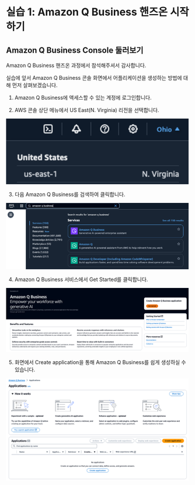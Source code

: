 # 실습 1: Amazon Q Business 핸즈온 시작하기
## Amazon Q Business Console 둘러보기

Amazon Q Business 핸즈온 과정에서 참석해주셔서 감사합니다.

실습에 앞서 Amazon Q Business 콘솔 화면에서 어플리케이션을 생성하는 방법에 대해 먼저 살펴보겠습니다.

1. Amazon Q Business에 액세스할 수 있는 계정에 로그인합니다.


2. AWS 콘솔 상단 메뉴에서 US East(N. Virginia) 리전을 선택합니다.
<img src="images/00_Region.png" width="500">

3. 다음 Amazon Q Business를 검색하여 클릭합니다.
<img src="images/01_AmazonQBusiness.png" width="500">

4. Amazon Q Business 서비스에서 Get Started를 클릭합니다.
<img src="images/02_Get_Started.png" width="500">

5. 화면에서 Create application을 통해 Amazon Q Business를 쉽게 생성하실 수 있습니다.
<img src="images/03_Create application.png" width="500">
